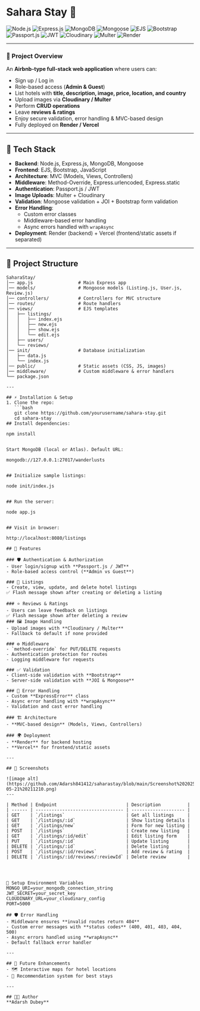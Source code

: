 # Sahara Stay 🏨  

![Node.js](https://img.shields.io/badge/Node.js-339933?style=for-the-badge&logo=node.js&logoColor=white) ![Express.js](https://img.shields.io/badge/Express.js-000000?style=for-the-badge&logo=express&logoColor=white) ![MongoDB](https://img.shields.io/badge/MongoDB-4EA94B?style=for-the-badge&logo=mongodb&logoColor=white) ![Mongoose](https://img.shields.io/badge/Mongoose-800?style=for-the-badge&logo=mongoose&logoColor=white) ![EJS](https://img.shields.io/badge/EJS-6E4A7E?style=for-the-badge&logo=ejs&logoColor=white) ![Bootstrap](https://img.shields.io/badge/Bootstrap-563D7C?style=for-the-badge&logo=bootstrap&logoColor=white) ![Passport.js](https://img.shields.io/badge/Passport.js-34E27A?style=for-the-badge&logo=passport&logoColor=black) ![JWT](https://img.shields.io/badge/JWT-black?style=for-the-badge&logo=JSON%20web%20tokens) ![Cloudinary](https://img.shields.io/badge/Cloudinary-4285F4?style=for-the-badge&logo=cloudinary&logoColor=white) ![Multer](https://img.shields.io/badge/Multer-FFCA28?style=for-the-badge&logo=npm&logoColor=black) ![Render](https://img.shields.io/badge/Render-46E3B7?style=for-the-badge&logo=render&logoColor=black)  

---

### 📖 Project Overview
An **Airbnb-type full-stack web application** where users can:  
- Sign up / Log in  
- Role-based access (**Admin & Guest**)  
- List hotels with **title, description, image, price, location, and country**  
- Upload images via **Cloudinary / Multer**  
- Perform **CRUD operations**  
- Leave **reviews & ratings**  
- Enjoy secure validation, error handling & MVC-based design  
- Fully deployed on **Render / Vercel**  

---

## 🚀 Tech Stack
- **Backend**: Node.js, Express.js, MongoDB, Mongoose  
- **Frontend**: EJS, Bootstrap, JavaScript  
- **Architecture**: MVC (Models, Views, Controllers)  
- **Middleware**: Method-Override, Express.urlencoded, Express.static  
- **Authentication**: Passport.js / JWT  
- **Image Uploads**: Multer + Cloudinary  
- **Validation**: Mongoose validation + JOI + Bootstrap form validation  
- **Error Handling**:  
  - Custom error classes  
  - Middleware-based error handling  
  - Async errors handled with `wrapAsync`  
- **Deployment**: Render (backend) + Vercel (frontend/static assets if separated)  

---


## 📂 Project Structure  

```plaintext
SaharaStay/
│── app.js                 # Main Express app
│── models/                # Mongoose models (Listing.js, User.js, Review.js)
│── controllers/           # Controllers for MVC structure
│── routes/                # Route handlers
│── views/                 # EJS templates
│   ├── listings/
│   │   ├── index.ejs
│   │   ├── new.ejs
│   │   ├── show.ejs
│   │   └── edit.ejs
│   ├── users/
│   └── reviews/
│── init/                  # Database initialization
│   ├── data.js
│   └── index.js
│── public/                # Static assets (CSS, JS, images)
│── middleware/            # Custom middleware & error handlers
└── package.json

---

## ⚡ Installation & Setup
1. Clone the repo:
   ```bash
   git clone https://github.com/yourusername/sahara-stay.git
   cd sahara-stay
## Install dependencies:

npm install


Start MongoDB (local or Atlas). Default URL:

mongodb://127.0.0.1:27017/wanderlusts


## Initialize sample listings:

node init/index.js


## Run the server:

node app.js


## Visit in browser:

http://localhost:8080/listings

## 🔑 Features

### 🛡️ Authentication & Authorization
- User login/signup with **Passport.js / JWT**  
- Role-based access control (**Admin vs Guest**)  

### 🏨 Listings
- Create, view, update, and delete hotel listings
✅ Flash message shown after creating or deleting a listing

### ⭐ Reviews & Ratings
- Users can leave feedback on listings  
✅ Flash message shown after deleting a review
### 🖼️ Image Handling
- Upload images with **Cloudinary / Multer**  
- Fallback to default if none provided  

### ⚙️ Middleware
- `method-override` for PUT/DELETE requests  
- Authentication protection for routes  
- Logging middleware for requests  

### ✅ Validation
- Client-side validation with **Bootstrap**  
- Server-side validation with **JOI & Mongoose**  

### 🚨 Error Handling
- Custom **ExpressError** class  
- Async error handling with **wrapAsync**  
- Validation and cast error handling  

### 🏗️ Architecture
- **MVC-based design** (Models, Views, Controllers)  

### 🌍 Deployment
- **Render** for backend hosting  
- **Vercel** for frontend/static assets  

---

## 📸 Screenshots

![image alt](https://github.com/Adarsh841412/saharastay/blob/main/Screenshot%202025-05-21%20211210.png)
---

| Method | Endpoint                          | Description          |
| ------ | --------------------------------- | -------------------- |
| GET    | `/listings`                       | Get all listings     |
| GET    | `/listings/:id`                   | Show listing details |
| GET    | `/listings/new`                   | Form for new listing |
| POST   | `/listings`                       | Create new listing   |
| GET    | `/listings/:id/edit`              | Edit listing form    |
| PUT    | `/listings/:id`                   | Update listing       |
| DELETE | `/listings/:id`                   | Delete listing       |
| POST   | `/listings/:id/reviews`           | Add review & rating  |
| DELETE | `/listings/:id/reviews/:reviewId` | Delete review        |




🔑 Setup Environment Variables
MONGO_URI=your_mongodb_connection_string
JWT_SECRET=your_secret_key
CLOUDINARY_URL=your_cloudinary_config
PORT=5000

## 🛡️ Error Handling
- Middleware ensures **invalid routes return 404**  
- Custom error messages with **status codes** (400, 401, 403, 404, 500)  
- Async errors handled using **wrapAsync**  
- Default fallback error handler  

---

## 📌 Future Enhancements
- 🗺️ Interactive maps for hotel locations  
- 🤖 Recommendation system for best stays  

---

## 👨‍💻 Author
**Adarsh Dubey**  




